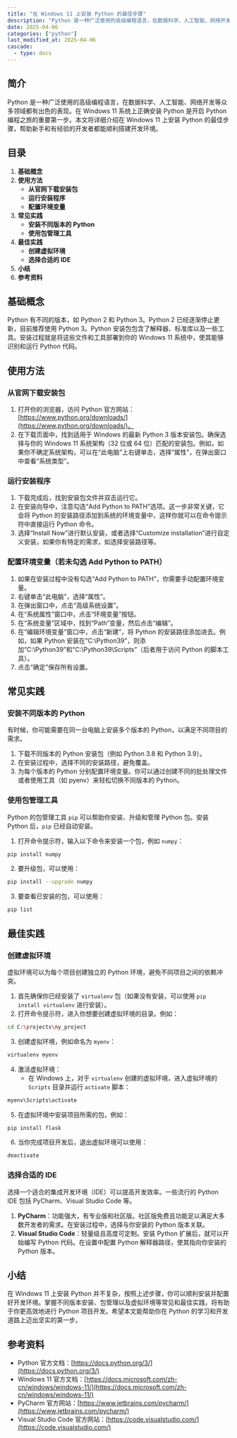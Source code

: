 ```yaml
---
title: "在 Windows 11 上安装 Python 的最佳步骤"
description: "Python 是一种广泛使用的高级编程语言，在数据科学、人工智能、网络开发等众多领域都有出色的表现。在 Windows 11 系统上正确安装 Python 是开启 Python 编程之旅的重要第一步。本文将详细介绍在 Windows 11 上安装 Python 的最佳步骤，帮助新手和有经验的开发者都能顺利搭建开发环境。"
date: 2025-04-06
categories: ["python"]
last_modified_at: 2025-04-06
cascade:
  - type: docs
---
```



## 简介
Python 是一种广泛使用的高级编程语言，在数据科学、人工智能、网络开发等众多领域都有出色的表现。在 Windows 11 系统上正确安装 Python 是开启 Python 编程之旅的重要第一步。本文将详细介绍在 Windows 11 上安装 Python 的最佳步骤，帮助新手和有经验的开发者都能顺利搭建开发环境。

<!-- more -->
## 目录
1. **基础概念**
2. **使用方法**
    - **从官网下载安装包**
    - **运行安装程序**
    - **配置环境变量**
3. **常见实践**
    - **安装不同版本的 Python**
    - **使用包管理工具**
4. **最佳实践**
    - **创建虚拟环境**
    - **选择合适的 IDE**
5. **小结**
6. **参考资料**

## 基础概念
Python 有不同的版本，如 Python 2 和 Python 3。Python 2 已经逐渐停止更新，目前推荐使用 Python 3。Python 安装包包含了解释器、标准库以及一些工具。安装过程就是将这些文件和工具部署到你的 Windows 11 系统中，使其能够识别和运行 Python 代码。

## 使用方法
### 从官网下载安装包
1. 打开你的浏览器，访问 Python 官方网站：[https://www.python.org/downloads/](https://www.python.org/downloads/)。
2. 在下载页面中，找到适用于 Windows 的最新 Python 3 版本安装包。确保选择与你的 Windows 11 系统架构（32 位或 64 位）匹配的安装包。例如，如果你不确定系统架构，可以在“此电脑”上右键单击，选择“属性”，在弹出窗口中查看“系统类型”。

### 运行安装程序
1. 下载完成后，找到安装包文件并双击运行它。
2. 在安装向导中，注意勾选“Add Python to PATH”选项。这一步非常关键，它会将 Python 的安装路径添加到系统的环境变量中，这样你就可以在命令提示符中直接运行 Python 命令。
3. 选择“Install Now”进行默认安装，或者选择“Customize installation”进行自定义安装，如果你有特定的需求，如选择安装路径等。

### 配置环境变量（若未勾选 Add Python to PATH）
1. 如果在安装过程中没有勾选“Add Python to PATH”，你需要手动配置环境变量。
2. 右键单击“此电脑”，选择“属性”。
3. 在弹出窗口中，点击“高级系统设置”。
4. 在“系统属性”窗口中，点击“环境变量”按钮。
5. 在“系统变量”区域中，找到“Path”变量，然后点击“编辑”。
6. 在“编辑环境变量”窗口中，点击“新建”，将 Python 的安装路径添加进去。例如，如果 Python 安装在“C:\Python39”，则添加“C:\Python39”和“C:\Python39\Scripts”（后者用于访问 Python 的脚本工具）。
7. 点击“确定”保存所有设置。

## 常见实践
### 安装不同版本的 Python
有时候，你可能需要在同一台电脑上安装多个版本的 Python，以满足不同项目的需求。
1. 下载不同版本的 Python 安装包（例如 Python 3.8 和 Python 3.9）。
2. 在安装过程中，选择不同的安装路径，避免覆盖。
3. 为每个版本的 Python 分别配置环境变量。你可以通过创建不同的批处理文件或者使用工具（如 pyenv）来轻松切换不同版本的 Python。

### 使用包管理工具
Python 的包管理工具 `pip` 可以帮助你安装、升级和管理 Python 包。安装 Python 后，`pip` 已经自动安装。
1. 打开命令提示符，输入以下命令来安装一个包，例如 `numpy`：
```bash
pip install numpy
```
2. 要升级包，可以使用：
```bash
pip install --upgrade numpy
```
3. 要查看已安装的包，可以使用：
```bash
pip list
```

## 最佳实践
### 创建虚拟环境
虚拟环境可以为每个项目创建独立的 Python 环境，避免不同项目之间的依赖冲突。
1. 首先确保你已经安装了 `virtualenv` 包（如果没有安装，可以使用 `pip install virtualenv` 进行安装）。
2. 打开命令提示符，进入你想要创建虚拟环境的目录。例如：
```bash
cd C:\projects\my_project
```
3. 创建虚拟环境，例如命名为 `myenv`：
```bash
virtualenv myenv
```
4. 激活虚拟环境：
    - 在 Windows 上，对于 `virtualenv` 创建的虚拟环境，进入虚拟环境的 `Scripts` 目录并运行 `activate` 脚本：
```bash
myenv\Scripts\activate
```
5. 在虚拟环境中安装项目所需的包，例如：
```bash
pip install flask
```
6. 当你完成项目开发后，退出虚拟环境可以使用：
```bash
deactivate
```

### 选择合适的 IDE
选择一个适合的集成开发环境（IDE）可以提高开发效率。一些流行的 Python IDE 包括 PyCharm、Visual Studio Code 等。
1. **PyCharm**：功能强大，有专业版和社区版。社区版免费且功能足以满足大多数开发者的需求。在安装过程中，选择与你安装的 Python 版本关联。
2. **Visual Studio Code**：轻量级且高度可定制。安装 Python 扩展后，就可以开始编写 Python 代码。在设置中配置 Python 解释器路径，使其指向你安装的 Python 版本。

## 小结
在 Windows 11 上安装 Python 并不复杂，按照上述步骤，你可以顺利安装并配置好开发环境。掌握不同版本安装、包管理以及虚拟环境等常见和最佳实践，将有助于你更高效地进行 Python 项目开发。希望本文能帮助你在 Python 的学习和开发道路上迈出坚实的第一步。

## 参考资料
- Python 官方文档：[https://docs.python.org/3/](https://docs.python.org/3/)
- Windows 11 官方文档：[https://docs.microsoft.com/zh-cn/windows/windows-11/](https://docs.microsoft.com/zh-cn/windows/windows-11/)
- PyCharm 官方网站：[https://www.jetbrains.com/pycharm/](https://www.jetbrains.com/pycharm/)
- Visual Studio Code 官方网站：[https://code.visualstudio.com/](https://code.visualstudio.com/)